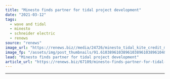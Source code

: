 ```yaml
---
title: "Minesto finds partner for tidal project development"
date: "2021-03-12"
tags: 
  - wave and tidal
  - minesto
  - schneider electric
  - renews
source: "renews"
image_url: "https://renews.biz//media/24726/minesto_tidal_kite_credit_minesto.jpeg?mode=crop&width=770&heightratio=0.6103896103896103896103896104&slimmage=true"
image_fp: "/assets/img/post_thumbnails/91.6103896103896103896103896104&slimmage=true"
lead: "Minesto finds partner for tidal project development"
article_url: "https://renews.biz/67109/minesto-finds-partner-for-tidal-project-development/"
---
```


---
